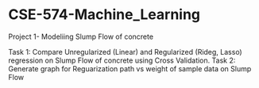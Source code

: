# CSE-574-Machine_Learning

Project 1- Modeliing Slump Flow of concrete

Task 1: Compare Unregularized (Linear) and Regularized (Rideg, Lasso) regression on Slump Flow of concrete using Cross Validation.
Task 2: Generate graph for Reguarization path vs weight of sample data on Slump Flow
